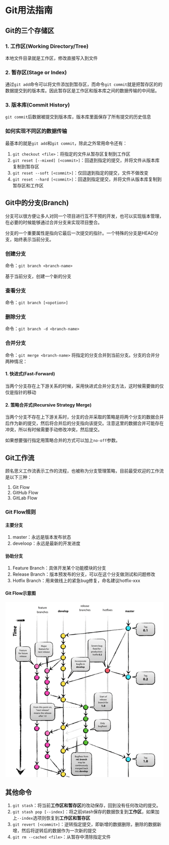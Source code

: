 # Git用法指南

## Git的三个存储区

### 1. 工作区(Working Directory/Tree)

本地文件目录就是工作区，修改直接写入到文件

### 2. 暂存区(Stage or Index)

通过`git add`命令可以将文件添加到暂存区，而命令`git commit`就是把暂存区的的数据提交到的版本库。因此暂存区是工作区和版本库之间的数据传输的中间层。

### 3. 版本库(Commit History)

`git commit`后数据被提交到版本库，版本库里面保存了所有提交的历史信息

### 如何实现不同区的数据传输

最基本的就是`git add`和`git commit`，除此之外常用命令还有：

1. `git checkout <file>`：将指定的文件从暂存区复制到工作区
2. `git reset [--mixed] [<commit>]`：回退到指定的提交，并将文件从版本库复制到暂存区
3. `git reset --soft [<commit>]`：仅回退到指定的提交，文件不做改变
4. `git reset --hard [<commit>]`：回退到指定提交，并将文件从版本库复制到暂存区和工作区

## Git中的分支(Branch)

分支可以很方便让多人对同一个项目进行互不干预的开发，也可以实现版本管理，在必要的时候能够通过合并分支来实现项目整合。

分支的一个重要属性是指向它最后一次提交的指针。一个特殊的分支是HEAD分支，始终表示当前分支。

### 创建分支

命令：`git branch <branch-name>`

基于当前分支，创建一个新的分支

### 查看分支

命令：`git branch [<opotion>]`

### 删除分支

命令：`git branch -d <branch-name>`

### 合并分支

命令：`git merge <branch-name>`
将指定的分支合并到当前分支。分支的合并分两种情况：

#### 1. 快进式(Fast-Forward)

当两个分支存在上下游关系的时候，采用快进式合并分支方法，这时候需要做的仅仅是指针的移动

#### 2. 策略合并式(Recursive Strategy Merge)

当两个分支不存在上下游关系时，分支的合并采取的策略是将两个分支的数据合并后作为新的提交，然后将合并后的分支指向该提交。注意这里的数据合并可能存在冲突，所以有时候需要手动修改冲突，然后提交。

如果想要强行指定用策略合并的方式可以加上`no-off`参数。

## Git工作流

顾名思义工作流表示工作的流程，也被称为分支管理策略，目前最受欢迎的工作流是以下三种：

1. Git Flow
2. GitHub Flow
3. GitLab Flow

### Git Flow规则

#### 主要分支

1. master：永远是版本发布状态
2. develoop：永远是最新的开发进度

#### 协助分支

1. Feature Branch：具体开发某个功能模块的分支
2. Release Branch：版本预发布的分支，可以在这个分支做测试和问题修改
3. Hotfix Branch：用来做线上的紧急bug修复，命名建议hotfix-xxx

#### Git Flow示意图

![Git Flow示意图](img/git-flow.png)

## 其他命令

1. `git stash`：将当前**工作区和暂存区**的改动保存，回到没有任何改动的提交。
2. `git stash pop [--index]`：将之前stash保存的数据恢复到**工作区**，如果加上`--index`选项则恢复到**工作区和暂存区**
3. `git revert [<commit>]`：逆转指定提交，即新增的数据删除，删除的数据新增，然后将逆转后的数据作为一次新的提交
4. `git rm --cached <file>`：从暂存中清除指定文件
